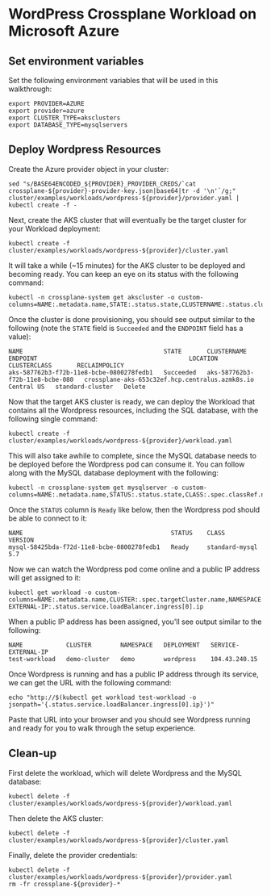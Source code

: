 # WordPress Crossplane Workload on Microsoft Azure

## Set environment variables

Set the following environment variables that will be used in this walkthrough:

```
export PROVIDER=AZURE
export provider=azure
export CLUSTER_TYPE=aksclusters
export DATABASE_TYPE=mysqlservers
```

## Deploy Wordpress Resources

Create the Azure provider object in your cluster:

```console
sed "s/BASE64ENCODED_${PROVIDER}_PROVIDER_CREDS/`cat crossplane-${provider}-provider-key.json|base64|tr -d '\n'`/g;" cluster/examples/workloads/wordpress-${provider}/provider.yaml | kubectl create -f -
```

Next, create the AKS cluster that will eventually be the target cluster for your Workload deployment:

```console
kubectl create -f cluster/examples/workloads/wordpress-${provider}/cluster.yaml
```

It will take a while (~15 minutes) for the AKS cluster to be deployed and becoming ready.
You can keep an eye on its status with the following command:

```console
kubectl -n crossplane-system get akscluster -o custom-columns=NAME:.metadata.name,STATE:.status.state,CLUSTERNAME:.status.clusterName,ENDPOINT:.status.endpoint,LOCATION:.spec.location,CLUSTERCLASS:.spec.classRef.name,RECLAIMPOLICY:.spec.reclaimPolicy
```

Once the cluster is done provisioning, you should see output similar to the following (note the `STATE` field is `Succeeded` and the `ENDPOINT` field has a value):

```console
NAME                                       STATE       CLUSTERNAME                       ENDPOINT                                          LOCATION     CLUSTERCLASS       RECLAIMPOLICY
aks-587762b3-f72b-11e8-bcbe-0800278fedb1   Succeeded   aks-587762b3-f72b-11e8-bcbe-080   crossplane-aks-653c32ef.hcp.centralus.azmk8s.io   Central US   standard-cluster   Delete
```

Now that the target AKS cluster is ready, we can deploy the Workload that contains all the Wordpress resources, including the SQL database, with the following single command:

```console
kubectl create -f cluster/examples/workloads/wordpress-${provider}/workload.yaml
```

This will also take awhile to complete, since the MySQL database needs to be deployed before the Wordpress pod can consume it.
You can follow along with the MySQL database deployment with the following:

```console
kubectl -n crossplane-system get mysqlserver -o custom-columns=NAME:.metadata.name,STATUS:.status.state,CLASS:.spec.classRef.name,VERSION:.spec.version
```

Once the `STATUS` column is `Ready` like below, then the Wordpress pod should be able to connect to it:

```console
NAME                                         STATUS    CLASS            VERSION
mysql-58425bda-f72d-11e8-bcbe-0800278fedb1   Ready     standard-mysql   5.7
```

Now we can watch the Wordpress pod come online and a public IP address will get assigned to it:

```console
kubectl get workload -o custom-columns=NAME:.metadata.name,CLUSTER:.spec.targetCluster.name,NAMESPACE:.spec.targetNamespace,DEPLOYMENT:.spec.targetDeployment.metadata.name,SERVICE-EXTERNAL-IP:.status.service.loadBalancer.ingress[0].ip
```

When a public IP address has been assigned, you'll see output similar to the following:

```console
NAME            CLUSTER        NAMESPACE   DEPLOYMENT   SERVICE-EXTERNAL-IP
test-workload   demo-cluster   demo        wordpress    104.43.240.15
```

Once Wordpress is running and has a public IP address through its service, we can get the URL with the following command:

```console
echo "http://$(kubectl get workload test-workload -o jsonpath='{.status.service.loadBalancer.ingress[0].ip}')"
```

Paste that URL into your browser and you should see Wordpress running and ready for you to walk through the setup experience.

## Clean-up

First delete the workload, which will delete Wordpress and the MySQL database:

```console
kubectl delete -f cluster/examples/workloads/wordpress-${provider}/workload.yaml
```

Then delete the AKS cluster:

```console
kubectl delete -f cluster/examples/workloads/wordpress-${provider}/cluster.yaml
```

Finally, delete the provider credentials:

```console
kubectl delete -f cluster/examples/workloads/wordpress-${provider}/provider.yaml
rm -fr crossplane-${provider}-*
```